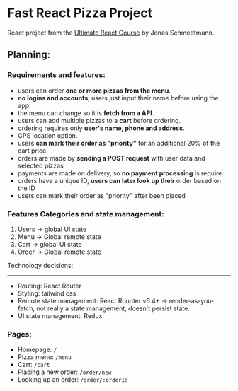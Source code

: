 # Fast React Pizza Project

React project from the [Ultimate React Course](https://github.com/jonasschmedtmann/ultimate-react-course) by Jonas Schmedtmann.

## Planning:

### Requirements and features:

- users can order **one or more pizzas from the menu**.
- **no logins and accounts**, users just input their name before using the app.
- the menu can change so it is **fetch from a API**.
- users can add multiple pizzas to a **cart** before ordering.
- ordering requires only **user's name, phone and address**.
- GPS location option.
- users **can mark their order as "priority"** for an additional 20% of the cart price
- orders are made by **sending a POST request** with user data and selected pizzas
- payments are made on delivery, so **no payment processing** is require
- orders have a unique ID, **users can later look up their** order based on the ID
- users can mark their order as "priority" after been placed

### Features Categories and state management:

1. Users -> global UI state
2. Menu -> Global remote state
3. Cart -> global UI state
4. Order -> Global remote state

Technology decisions:

---

- Routing: React Router
- Styling: tailwind css
- Remote state management: React Rounter v6.4+ -> render-as-you-fetch, not really a state management, doesn't persist state.
- UI state management: Redux.

### Pages:

- Homepage: `/`
- Pizza menu: `/menu`
- Cart: `/cart`
- Placing a new order: `/order/new`
- Looking up an order: `/order/:orderId`
